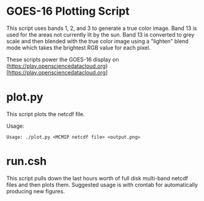 GOES-16 Plotting Script
===

This script uses bands 1, 2, and 3 to generate a true color image. Band 13 is used for the areas not currently lit by the sun. Band 13 is converted to grey scale and then blended with the true color image using a "lighten" blend mode which takes the brightest RGB value for each pixel.

These scripts power the GOES-16 display on (https://play.opensciencedatacloud.org)[https://play.opensciencedatacloud.org]

# plot.py
This script plots the netcdf file.

Usage:
```
Usage: ./plot.py <MCMIP netcdf file> <output.png>
```

# run.csh
This script pulls down the last hours worth of full disk multi-band netcdf files and then plots them. Suggested usage is with crontab for automatically producing new figures.
